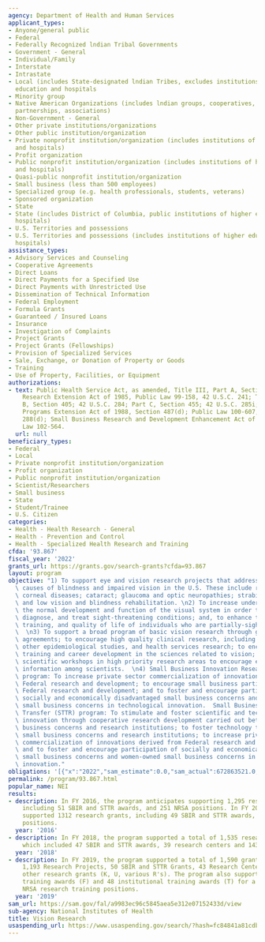 ```yaml
---
agency: Department of Health and Human Services
applicant_types:
- Anyone/general public
- Federal
- Federally Recognized lndian Tribal Governments
- Government - General
- Individual/Family
- Interstate
- Intrastate
- Local (includes State-designated lndian Tribes, excludes institutions of higher
  education and hospitals
- Minority group
- Native American Organizations (includes lndian groups, cooperatives, corporations,
  partnerships, associations)
- Non-Government - General
- Other private institutions/organizations
- Other public institution/organization
- Private nonprofit institution/organization (includes institutions of higher education
  and hospitals)
- Profit organization
- Public nonprofit institution/organization (includes institutions of higher education
  and hospitals)
- Quasi-public nonprofit institution/organization
- Small business (less than 500 employees)
- Specialized group (e.g. health professionals, students, veterans)
- Sponsored organization
- State
- State (includes District of Columbia, public institutions of higher education and
  hospitals)
- U.S. Territories and possessions
- U.S. Territories and possessions (includes institutions of higher education and
  hospitals)
assistance_types:
- Advisory Services and Counseling
- Cooperative Agreements
- Direct Loans
- Direct Payments for a Specified Use
- Direct Payments with Unrestricted Use
- Dissemination of Technical Information
- Federal Employment
- Formula Grants
- Guaranteed / Insured Loans
- Insurance
- Investigation of Complaints
- Project Grants
- Project Grants (Fellowships)
- Provision of Specialized Services
- Sale, Exchange, or Donation of Property or Goods
- Training
- Use of Property, Facilities, or Equipment
authorizations:
- text: Public Health Service Act, as amended, Title III, Part A, Section 301; Health
    Research Extension Act of 1985, Public Law 99-158, 42 U.S.C. 241; Title IV, Part
    B, Section 405; 42 U.S.C. 284; Part C, Section 455; 42 U.S.C. 285i; Health Omnibus
    Programs Extension Act of 1988, Section 487(d); Public Law 100-607, 42 U.S.C.
    288(d); Small Business Research and Development Enhancement Act of 1992, Public
    Law 102-564.
  url: null
beneficiary_types:
- Federal
- Local
- Private nonprofit institution/organization
- Profit organization
- Public nonprofit institution/organization
- Scientist/Researchers
- Small business
- State
- Student/Trainee
- U.S. Citizen
categories:
- Health - Health Research - General
- Health - Prevention and Control
- Health - Specialized Health Research and Training
cfda: '93.867'
fiscal_year: '2022'
grants_url: https://grants.gov/search-grants?cfda=93.867
layout: program
objective: "1) To support eye and vision research projects that address the leading\
  \ causes of blindness and impaired vision in the U.S. These include retinal diseases;\
  \ corneal diseases; cataract; glaucoma and optic neuropathies; strabismus; amblyopia;\
  \ and low vision and blindness rehabilitation. \n2) To increase understanding of\
  \ the normal development and function of the visual system in order to better prevent,\
  \ diagnose, and treat sight-threatening conditions; and, to enhance the rehabilitation,\
  \ training, and quality of life of individuals who are partially-sighted or blind.\
  \  \n3) To support a broad program of basic vision research through grants and cooperative\
  \ agreements; to encourage high quality clinical research, including clinical trials,\
  \ other epidemiological studies, and health services research; to encourage research\
  \ training and career development in the sciences related to vision; and to sponsor\
  \ scientific workshops in high priority research areas to encourage exchange of\
  \ information among scientists.  \n4) Small Business Innovation Research (SBIR)\
  \ program: To increase private sector commercialization of innovations derived from\
  \ Federal research and development; to encourage small business participation in\
  \ Federal research and development; and to foster and encourage participation of\
  \ socially and economically disadvantaged small business concerns and women-owned\
  \ small business concerns in technological innovation.  Small Business Technology\
  \ Transfer (STTR) program: To stimulate and foster scientific and technological\
  \ innovation through cooperative research development carried out between small\
  \ business concerns and research institutions; to foster technology transfer between\
  \ small business concerns and research institutions; to increase private sector\
  \ commercialization of innovations derived from Federal research and development;\
  \ and to foster and encourage participation of socially and economically disadvantaged\
  \ small business concerns and women-owned small business concerns in technological\
  \ innovation."
obligations: '[{"x":"2022","sam_estimate":0.0,"sam_actual":672863521.0,"usa_spending_actual":669633127.99},{"x":"2023","sam_estimate":697685106.0,"sam_actual":0.0,"usa_spending_actual":691989726.36},{"x":"2024","sam_estimate":697685109.0,"sam_actual":0.0,"usa_spending_actual":690666510.5}]'
permalink: /program/93.867.html
popular_name: NEI
results:
- description: In FY 2016, the program anticipates supporting 1,295 research grants,
    including 51 SBIR and STTR awards, and 251 NRSA positions. In FY 2016, the program
    supported 1312 research grants, including 49 SBIR and STTR awards, and 250 NRSA
    positions.
  year: '2016'
- description: In FY 2018, the program supported a total of 1,535 research grants,
    which included 47 SBIR and STTR awards, 39 research centers and 143 NRSA grants.
  year: '2018'
- description: In FY 2019, the program supported a total of 1,590 grants, which included
    1,193 Research Projects, 50 SBIR and STTR Grants, 43 Research Centers, and 157
    other research grants (K, U, various R's). The program also supported 99 individual
    training awards (F) and 48 institutional training awards (T) for a total of 245
    NRSA research training positions.
  year: '2019'
sam_url: https://sam.gov/fal/a9983ec96c5845aea5e312e07152433d/view
sub-agency: National Institutes of Health
title: Vision Research
usaspending_url: https://www.usaspending.gov/search/?hash=fc84841a81cdbf0f515c1a53220e5a3c
---
```


